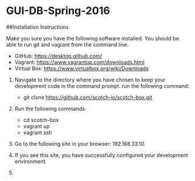 # GUI-DB-Spring-2016

##Installation Instructions

Make you sure you have the following software installed. You should be able to run git and vagrant from the command line.
* GitHub: https://desktop.github.com/
* Vagrant: https://www.vagrantup.com/downloads.html
* Virtual Box: https://www.virtualbox.org/wiki/Downloads

1. Navigate to the directory where you have chosen to keep your development code in the command prompt. run the following command:
	* git clone https://github.com/scotch-io/scotch-box.git
	
2. Run the following commands:
	* cd scotch-box
	* vagrant up
	* vagrant ssh

3. Go to the following site in your browser: 192.168.33.10.
4. If you see this site, you have successfully configured your development environment.
5. 
